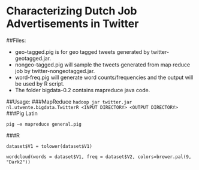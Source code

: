 # Characterizing Dutch Job Advertisements in Twitter

##Files:
* geo-tagged.pig is for geo tagged tweets generated by twitter-geotagged.jar.
* nongeo-tagged.pig will sample the tweets generated from map reduce job by twitter-nongeotagged.jar.
* word-freq.pig will generate word counts/frequencies and the output will be used by R script. 
* The folder bigdata-0.2 contains mapreduce java code.

##Usage:
###MapReduce
`hadoop jar twitter.jar nl.utwente.bigdata.TwitterR <INPUT DIRECTORY> <OUTPUT DIRECTORY>`
###Pig Latin
```pig –x mapreduce wordfrequency.pig
pig –x mapreduce general.pig
```

###R
```dataset <- read.delim("[FILE PATH]", header=FALSE, quote="", stringsAsFactors=FALSE)
dataset$V1 = tolower(dataset$V1)

wordcloud(words = dataset$V1, freq = dataset$V2, colors=brewer.pal(9, "Dark2"))
```
